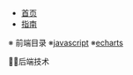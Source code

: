 <!-- 定制侧边栏 -->
* [首页](/)
* [指南](guide)

※ 前端目录
    ※[javascript](qian/javascript/)
    ※[echarts](qian/echarts/)

👩‍🔧后端技术